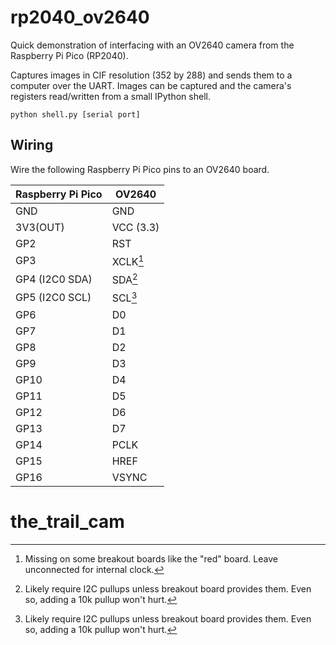 # rp2040_ov2640
Quick demonstration of interfacing with an OV2640 camera from the Raspberry Pi
Pico (RP2040).

Captures images in CIF resolution (352 by 288) and sends them to a computer over
the UART. Images can be captured and the camera's registers read/written from a
small IPython shell.

```
python shell.py [serial port]
```

## Wiring
Wire the following Raspberry Pi Pico pins to an OV2640 board.

| Raspberry Pi Pico | OV2640            |
| ----------------- | ----------------- |
| GND               | GND               |
| 3V3(OUT)          | VCC (3.3)         |
| GP2               | RST               |
| GP3               | XCLK[^no_xclk]    |
| GP4 (I2C0 SDA)    | SDA[^i2c_pullups] |
| GP5 (I2C0 SCL)    | SCL[^i2c_pullups] |
| GP6               | D0                |
| GP7               | D1                |
| GP8               | D2                |
| GP9               | D3                |
| GP10              | D4                |
| GP11              | D5                |
| GP12              | D6                |
| GP13              | D7                |
| GP14              | PCLK              |
| GP15              | HREF              |
| GP16              | VSYNC             |

[^no_xclk]: Missing on some breakout boards like the "red" board. Leave unconnected for internal clock.

[^i2c_pullups]: Likely require I2C pullups unless breakout board provides them. Even so, adding a 10k pullup won't hurt.
# the_trail_cam
